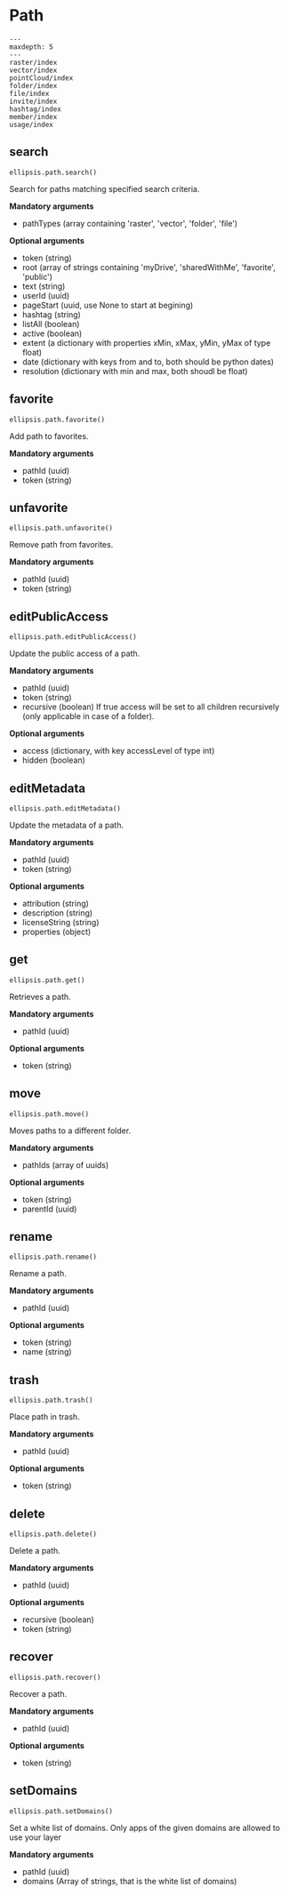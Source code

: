 # Path

```{toctree}
---
maxdepth: 5
---
raster/index
vector/index
pointCloud/index
folder/index
file/index
invite/index
hashtag/index
member/index
usage/index
```

## search

    ellipsis.path.search()

Search for paths matching specified search criteria.

**Mandatory arguments**
- pathTypes (array containing 'raster', 'vector', 'folder', 'file')

**Optional arguments**
- token (string)
- root (array of strings containing 'myDrive', 'sharedWithMe', 'favorite', 'public')
- text (string)
- userId (uuid)
- pageStart (uuid, use None to start at begining)
- hashtag (string)
- listAll (boolean)
- active (boolean)
- extent (a dictionary with properties xMin, xMax, yMin, yMax of type float)
- date (dictionary with keys from and to, both should be python dates)
- resolution (dictionary with min and max, both shoudl be float)


## favorite

    ellipsis.path.favorite()

Add path to favorites.

**Mandatory arguments**

- pathId (uuid)
- token (string)

## unfavorite

    ellipsis.path.unfavorite()

Remove path from favorites.

**Mandatory arguments**

- pathId (uuid)
- token (string)

## editPublicAccess

    ellipsis.path.editPublicAccess()

Update the public access of a path.

**Mandatory arguments**

- pathId (uuid)
- token (string)
- recursive (boolean) If true access will be set to all children recursively (only applicable in case of a folder).

**Optional arguments**

- access (dictionary, with key accessLevel of type int)
- hidden (boolean)

## editMetadata

    ellipsis.path.editMetadata()

Update the metadata of a path.

**Mandatory arguments**

- pathId (uuid)
- token (string)

**Optional arguments**

- attribution (string)
- description (string)
- licenseString (string)
- properties (object)

## get

    ellipsis.path.get()

Retrieves a path.

**Mandatory arguments**

- pathId (uuid)

**Optional arguments**

- token (string)

## move

    ellipsis.path.move()

Moves paths to a different folder.

**Mandatory arguments**

- pathIds (array of uuids)

**Optional arguments**

- token (string)
- parentId (uuid)

## rename

    ellipsis.path.rename()

Rename a path.

**Mandatory arguments**

- pathId (uuid)

**Optional arguments**

- token (string)
- name (string)

## trash

    ellipsis.path.trash()

Place path in trash.

**Mandatory arguments**

- pathId (uuid)

**Optional arguments**

- token (string)

## delete

    ellipsis.path.delete()

Delete a path.

**Mandatory arguments**

- pathId (uuid)

**Optional arguments**

- recursive (boolean)
- token (string)

## recover

    ellipsis.path.recover()

Recover a path.

**Mandatory arguments**

- pathId (uuid)

**Optional arguments**

- token (string)


## setDomains

    ellipsis.path.setDomains()

Set a white list of domains. Only apps of the given domains are allowed to use your layer

**Mandatory arguments**

- pathId (uuid)
- domains (Array of strings, that is the white list of domains)




